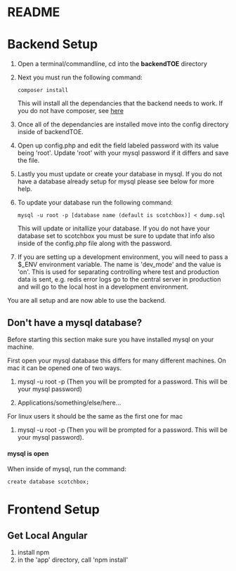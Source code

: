 # README

# Backend Setup


1. Open a terminal/commandline, cd into the **backendTOE** directory

2. Next you must run the following command:

    `composer install`
    
    This will install all the dependancies that the backend needs to work. If you do not have composer, see [here](https://getcomposer.org/)

3. Once all of the dependancies are installed move into the config directory inside of backendTOE.

4. Open up config.php and edit the field labeled password with its value being 'root'. Update 'root' with your mysql password if it differs and save the file.

5. Lastly you must update or create your database in mysql. If you do not have a database already setup for mysql please see below for more help.

6. To update your database run the following command:

    `mysql -u root -p [database name (default is scotchbox)] < dump.sql`
    
    This will update or initallize your database. If you do not have your database set to scotchbox you must be sure to update that info also inside of the config.php file along with the password.

7. If you are setting up a development environment, you will need to pass a $_ENV environment variable. The name is 'dev_mode' and the value is 'on'. This is used for separating controlling where test and production data is sent, e.g. redis error logs go to the central server in production and will go to the local host in a development environment.

You are all setup and are now able to use the backend.

## Don't have a mysql database?
Before starting this section make sure you have installed mysql on your machine.

First open your mysql database this differs for many different machines. On mac it can be opened one of two ways.

1. mysql -u root -p (Then you will be prompted for a password. This will be your mysql password)

2. Applications/something/else/here...

For linux users it should be the same as the first one for mac

1. mysql -u root -p (Then you will be prompted for a password. This will be your mysql password).

#### mysql is open
When inside of mysql, run the command:

`create database scotchbox;`

# Frontend Setup

## Get Local Angular

1. install npm
2. in the 'app' directory, call 'npm install'